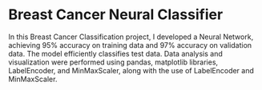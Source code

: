# Breast Cancer Neural Classifier
In this Breast Cancer Classification project, I developed a Neural Network, achieving 95% accuracy on training data and 97% accuracy on validation data. The model efficiently classifies test data. Data analysis and visualization were performed using pandas, matplotlib libraries, LabelEncoder, and MinMaxScaler, along with the use of LabelEncoder and MinMaxScaler.
